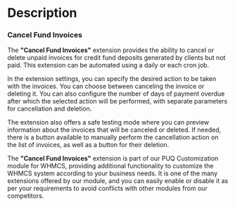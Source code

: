 # Description

### Cancel Fund Invoices

The **"Cancel Fund Invoices"** extension provides the ability to cancel or delete unpaid invoices for credit fund deposits generated by clients but not paid. This extension can be automated using a daily or each cron job.

In the extension settings, you can specify the desired action to be taken with the invoices. You can choose between canceling the invoice or deleting it. You can also configure the number of days of payment overdue after which the selected action will be performed, with separate parameters for cancellation and deletion.

The extension also offers a safe testing mode where you can preview information about the invoices that will be canceled or deleted. If needed, there is a button available to manually perform the cancellation action on the list of invoices, as well as a button for their deletion.

The **"Cancel Fund Invoices"** extension is part of our PUQ Customization module for WHMCS, providing additional functionality to customize the WHMCS system according to your business needs. It is one of the many extensions offered by our module, and you can easily enable or disable it as per your requirements to avoid conflicts with other modules from our competitors.
